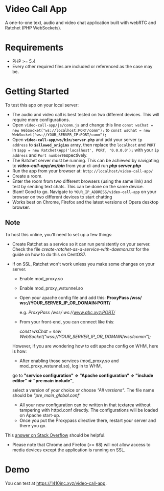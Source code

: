 # Video Call App
A one-to-one text, audio and video chat application built with webRTC and Ratchet (PHP WebSockets).

# Requirements
- PHP >= 5.4
- Every other required files are included or referenced as the case may be.

# Getting Started
To test this app on your local server:
- The audio and video call is best tested on two different devices. This will require more configurations.
 - Open `video-call-app/js/comm.js` and change this line `const wsChat = new WebSocket("ws://localhost:PORT/comm");` to `const wsChat = new WebSocket("ws://YOUR_SERVER_IP:PORT/comm");`
 - Open __`video-call-app/ws/bin/server.php`__ and add your server `ip address` to __`$allowed_origins`__ array, then replace the `localhost` and `PORT` in `$app = new Ratchet\App('localhost', PORT, '0.0.0.0');` with your `ip address` and `Port number`respectively.
- The Ratchet server must be running. This can be achieved by navigating to *__video-call-app/ws/bin__* from your cli and run *__php server.php__*
- Run the app from your browser at: `http://localhost/video-call-app/`
- Create a room.
- Enter the room from two different browsers (using the same link) and test by sending text chats. This can be done on the same device.
 - Blam! Good to go. Navigate to `YOUR_IP_ADDRESS/video-call-app` on your browser on two different devices to start chatting
- Works best on Chrome, Firefox and the latest versions of Opera desktop browser.


## Note
To host this online, you'll need to set up a few things:
- Create Ratchet as a service so it can run persistently on your server. Check the file *create-ratchet-as-a-service-with-daemon.txt* for the guide on how to do this on CentOS7.
- If on SSL, Ratchet won't work unless you make some changes on your server.
  - Enable mod_proxy.so
  - Enable  mod_proxy_wstunnel.so
  - Open your apache config file and add this: __ProxyPass /wss/ ws://YOUR_SERVER_IP_OR_DOMAIN:PORT/__
   
    e.g. _ProxyPass /wss/ ws://www.abc.xyz:PORT/_
    
  - From your front-end, you can connect like this:
    
    _const wsChat = new WebSocket("wss://YOUR_SERVER_IP_OR_DOMAIN/wss/comm");_

  However, if you are wondering how to edit apache config on WHM, here is how:
    - After enabling those services (mod_proxy.so and mod_proxy_wstunnel.so), log in to WHM, 
    
    go to __"service configuration" => "Apache configuration" => "include editor" => "pre main include"__, 
    
    select a version of your choice or choose _"All versions"_. The file name should be _"pre_main_global.conf'_
    - All your new configuration can be written in that textarea without tampering with httpd.conf directly. 
    The configurations will be loaded on Apache start-up.
    - Once you put the Proxypass directive there, restart your server and there you go.
    
 This [answer on Stack Overflow](https://stackoverflow.com/a/28393526/4522890) should be helpful.
 - Please note that Chrome and Firefox (>= 68) will not allow access to media devices except the application is running on SSL.
 
 
 
 # Demo
 You can test at https://1410inc.xyz/video-call-app.
